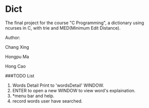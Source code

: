 Dict
====

The final project for the course "C Programming", a dictionary using ncurses in C, with trie and MED(Minimum Edit Distance).

Author:

Chang Xing

Hongpu Ma

Hong Cao

###TODO List

1. Words Detail Print to 'wordsDetail' WINDOW.
2. ENTER to open a new WINDOW to view word's explaination.
3. *menu bar and help.
4. record words user have searched.


